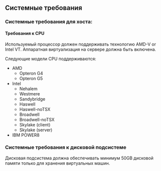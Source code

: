 ## Системные требования

### Системные требования для хоста:

#### Требования к  CPU

Используемый процессор должен поддерживать технологию AMD-V or Intel VT. Аппаратная виртуализация на сервере должна быть включена.

Следующие модели CPU поддерживаются:

* AMD
	- Opteron G4
	- Opteron G5
* Intel
	- Nehalem
	- Westmere
	- Sandybridge
	- Haswell
	- Haswell-noTSX
	- Broadwell
	- Broadwell-noTSX
	- Skylake (client)
	- Skylake (server)
* IBM POWER8

### Системные требования к дисковой подсистеме

Дисковая подсистема должна обеспечивать минимум 50GB дисковой памяти только для хранения виртуальных машин.
